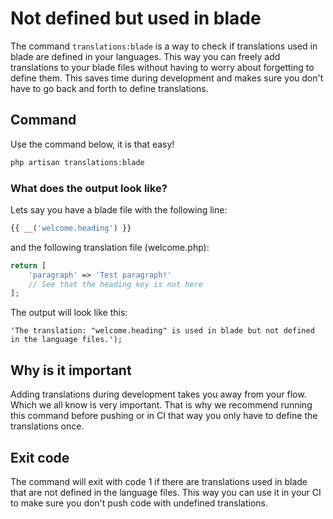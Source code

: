 # Not defined but used in blade
The command `translations:blade` is a way to check if translations used in blade are defined in your languages.
This way you can freely add translations to your blade files without having to worry about forgetting to define them.
This saves time during development and makes sure you don't have to go back and forth to define translations.

## Command
Use the command below, it is that easy!

```php
php artisan translations:blade
```

### What does the output look like?
Lets say you have a blade file with the following line:
```php
{{ __('welcome.heading') }}
```
and the following translation file (welcome.php):
```php
return [
    'paragraph' => 'Test paragraph!'
    // See that the heading key is not here
];
```
The output will look like this:
```
'The translation: "welcome.heading" is used in blade but not defined in the language files.');
```

## Why is it important
Adding translations during development takes you away from your flow. Which we all know is very important. That is why
we recommend running this command before pushing or in CI that way you only have to define the translations once.

## Exit code
The command will exit with code 1 if there are translations used in blade that are not defined in the language files.
This way you can use it in your CI to make sure you don't push code with undefined translations.
